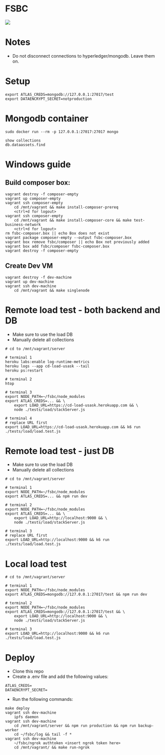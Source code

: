 # FSBC
![](https://travis-ci.org/thailekha/fsbc.svg?branch=master)

# Notes
- Do not disconnect connections to hyperledger/mongodb. Leave them on.

# Setup
```
export ATLAS_CREDS=mongodb://127.0.0.1:27017/test
export DATAENCRYPT_SECRET=notproduction
```

# Mongodb container
```
sudo docker run --rm -p 127.0.0.1:27017:27017 mongo

show collections
db.dataassets.find
```

# Windows guide
## Build composer box:
```
vagrant destroy -f composer-empty
vagrant up composer-empty
vagrant ssh composer-empty
    cd /mnt/vagrant && make install-composer-prereq
    <ctrl+d for logout>
vagrant ssh composer-empty
    cd /mnt/vagrant && make install-composer-core && make test-business-network
    <ctrl+d for logout>
rm fsbc-composer.box || echo Box does not exist
vagrant package composer-empty --output fsbc-composer.box
vagrant box remove fsbc/composer || echo Box not previously added
vagrant box add fsbc/composer fsbc-composer.box
vagrant destroy -f composer-empty
```
## Create Dev VM
```
vagrant destroy -f dev-machine
vagrant up dev-machine
vagrant ssh dev-machine
    cd /mnt/vagrant && make singlenode
```

# Remote load test - both backend and DB
- Make sure to use the load DB
- Manually delete all collections
```
# cd to /mnt/vagrant/server

# terminal 1
heroku labs:enable log-runtime-metrics
heroku logs --app cd-load-usask --tail
heroku ps:restart

# terminal 2
htop

# terminal 3
export NODE_PATH=~/fsbc/node_modules
export ATLAS_CREDS=... && \
    export LOAD_URL=https://cd-load-usask.herokuapp.com && \
    node ./tests/load/stackServer.js

# terminal 4
# replace URL first
export LOAD_URL=https://cd-load-usask.herokuapp.com && k6 run ./tests/load/load.test.js
```

# Remote load test - just DB
- Make sure to use the load DB
- Manually delete all collections
```
# cd to /mnt/vagrant/server

# terminal 1
export NODE_PATH=~/fsbc/node_modules
export ATLAS_CREDS=... && npm run dev

# terminal 2
export NODE_PATH=~/fsbc/node_modules
export ATLAS_CREDS=... && \
    export LOAD_URL=http://localhost:9000 && \
    node ./tests/load/stackServer.js

# terminal 3
# replace URL first
export LOAD_URL=http://localhost:9000 && k6 run ./tests/load/load.test.js
```

# Local load test
```
# cd to /mnt/vagrant/server

# terminal 1
export NODE_PATH=~/fsbc/node_modules
export ATLAS_CREDS=mongodb://127.0.0.1:27017/test && npm run dev

# terminal 2
export NODE_PATH=~/fsbc/node_modules
export ATLAS_CREDS=mongodb://127.0.0.1:27017/test && \
    export LOAD_URL=http://localhost:9000 && \
    node ./tests/load/stackServer.js

# terminal 3
export LOAD_URL=http://localhost:9000 && k6 run ./tests/load/load.test.js
```

# Deploy
- Clone this repo
- Create a .env file and add the following values:
```
ATLAS_CREDS=
DATAENCRYPT_SECRET=
```
- Run the following commands:
```
make deploy
vagrant ssh dev-machine
    ipfs daemon
vagrant ssh dev-machine
    cd /mnt/vagrant/server && npm run production && npm run backup-worker
    cd ~/fsbc/log && tail -f *
vagrant ssh dev-machine
    ~/fsbc/ngrok authtoken <insert ngrok token here>
    cd /mnt/vagrant/ && make run-ngrok
```